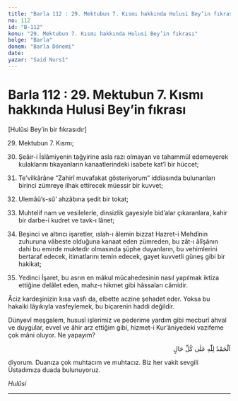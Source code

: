 ```yaml
---
title: "Barla 112 : 29. Mektubun 7. Kısmı hakkında Hulusi Bey’in fıkrası"
no: 112
id: "B-112"
konu: "29. Mektubun 7. Kısmı hakkında Hulusi Bey’in fıkrası"
bolge: "Barla"
donem: "Barla Dönemi"
date: 
yazar: "Said Nursî"
---
```


# Barla 112 : 29. Mektubun 7. Kısmı hakkında Hulusi Bey’in fıkrası

<p class="takdim">[Hulûsi Bey’in bir fıkrasıdır]</p>

29. Mektubun 7. Kısmı;

1. Şeâir-i İslâmiyenin tağyirine asla razı olmayan ve tahammül edemeyerek kulaklarını tıkayanların kanaatlerindeki isabete kat’î bir hüccet;

2. Te’vilkârâne “Zahirî muvafakat gösteriyorum” iddiasında bulunanları birinci zümreye ilhak ettirecek müessir bir kuvvet;

3. Ulemâü’s-sû’ ahzâbına şedit bir tokat;

4. Muhtelif nam ve vesilelerle, dinsizlik gayesiyle bid’alar çıkaranlara, kahir bir darbe-i kudret ve tavk-ı lânet;

5. Beşinci ve altıncı işaretler, ıslah-ı âlemin bizzat Hazret-i Mehdînin zuhuruna vâbeste olduğuna kanaat eden zümreden, bu zât-ı âlîşânın dahi bu emirde muktedir olmasında şüphe duyanların, bu vehimlerini bertaraf edecek, itimatlarını temin edecek, gayet kuvvetli güneş gibi bir hakikat;

6. Yedinci İşaret, bu asrın en mâkul mücahedesinin nasıl yapılmak iktiza ettiğine delâlet eden, mahz-ı hikmet gibi hâssaları câmidir.

Âciz kardeşinizin kısa vasfı da, elbette aczine şehadet eder. Yoksa bu hakaiki lâyıkıyla vasfeylemek, bu biçarenin haddi değildir.

Dünyevî meşgalem, hususî işlerimiz ve pederime yardım gibi mecburî ahval ve duygular, evvel ve âhir arz ettiğim gibi, hizmet-i Kur’âniyedeki vazifeme çok mâni oluyor. Ne yapayım?

<p class="arabic" dir="rtl" title="Meal: “Her türlü halimiz için Allah’a hamd olsun.” ">اَلْحَمْدُ لِلّٰهِ عَلٰى كُلِّ حَالٍ</p>

diyorum. Duanıza çok muhtacım ve muhtacız. Biz her vakit sevgili Üstadımıza duada bulunuyoruz.

*Hulûsi*

***
